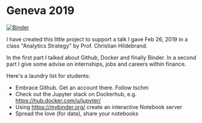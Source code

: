 # Geneva 2019
[![Binder](https://mybinder.org/badge_logo.svg)](https://mybinder.org/v2/gh/tschm/geneva2019/master?filepath=work)


I have created this little project to support a talk I gave Feb 26, 2019 in a class "Analytics Strategy" by Prof. Christian Hildebrand.

In the first part I talked about Github, Docker and finally Binder.
In a second part I give some advise on internships, jobs and careers within finance.

Here's a laundry list for students:
* Embrace Github. Get an account there. Follow tschm
* Check out the Jupyter stack on Dockerhub, e.g. https://hub.docker.com/u/jupyter/
* Using https://mybinder.org/ create an interactive Notebook server
* Spread the love (for data), share your notebooks
